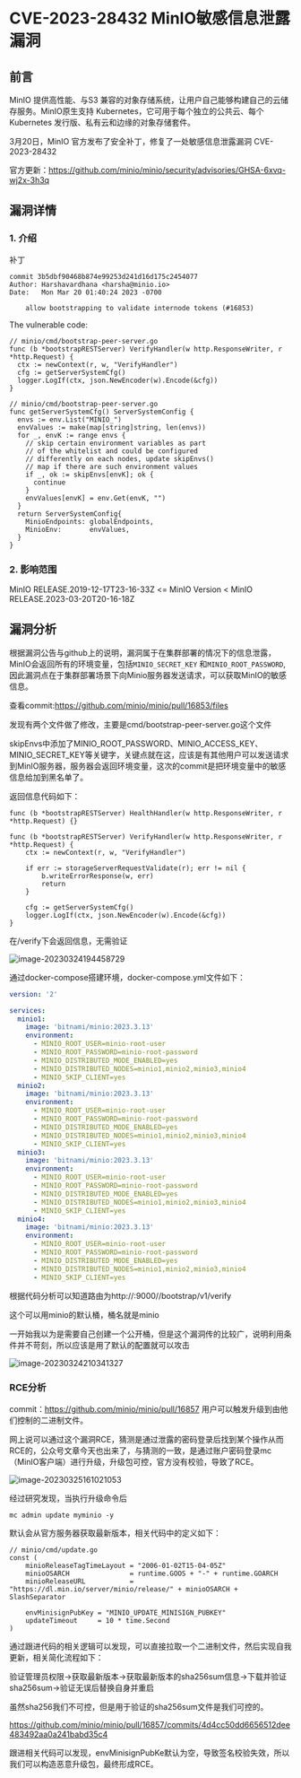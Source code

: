 # CVE-2023-28432 MinIO敏感信息泄露漏洞




## 前言

MinIO 提供高性能、与S3 兼容的对象存储系统，让用户自己能够构建自己的云储存服务。MinIO原生支持 Kubernetes，它可用于每个独立的公共云、每个 Kubernetes 发行版、私有云和边缘的对象存储套件。

3月20日，MinIO 官方发布了安全补丁，修复了一处敏感信息泄露漏洞 CVE-2023-28432



官方更新：https://github.com/minio/minio/security/advisories/GHSA-6xvq-wj2x-3h3q

## 漏洞详情

### 1. 介绍

补丁

```
commit 3b5dbf90468b874e99253d241d16d175c2454077
Author: Harshavardhana <harsha@minio.io>
Date:   Mon Mar 20 01:40:24 2023 -0700

    allow bootstrapping to validate internode tokens (#16853)
```

The vulnerable code:

```
// minio/cmd/bootstrap-peer-server.go
func (b *bootstrapRESTServer) VerifyHandler(w http.ResponseWriter, r *http.Request) {
  ctx := newContext(r, w, "VerifyHandler")
  cfg := getServerSystemCfg()
  logger.LogIf(ctx, json.NewEncoder(w).Encode(&cfg))
}

// minio/cmd/bootstrap-peer-server.go
func getServerSystemCfg() ServerSystemConfig {
  envs := env.List("MINIO_")
  envValues := make(map[string]string, len(envs))
  for _, envK := range envs {
    // skip certain environment variables as part
    // of the whitelist and could be configured
    // differently on each nodes, update skipEnvs()
    // map if there are such environment values
    if _, ok := skipEnvs[envK]; ok {
      continue
    }
    envValues[envK] = env.Get(envK, "")
  }
  return ServerSystemConfig{
    MinioEndpoints: globalEndpoints,
    MinioEnv:       envValues,
  }
}
```



### 2. 影响范围

MinIO RELEASE.2019-12-17T23-16-33Z <= MinIO Version < MinIO RELEASE.2023-03-20T20-16-18Z

## 漏洞分析

根据漏洞公告与github上的说明，漏洞属于在集群部署的情况下的信息泄露，MinIO会返回所有的环境变量，包括`MINIO_SECRET_KEY` 和`MINIO_ROOT_PASSWORD`,因此漏洞点在于集群部署场景下向Minio服务器发送请求，可以获取MinIO的敏感信息。

查看commit:https://github.com/minio/minio/pull/16853/files

发现有两个文件做了修改，主要是cmd/bootstrap-peer-server.go这个文件

skipEnvs中添加了MINIO_ROOT_PASSWORD、MINIO_ACCESS_KEY、MINIO_SECRET_KEY等关键字，关键点就在这，应该是有其他用户可以发送请求到MinIO服务器，服务器会返回环境变量，这次的commit是把环境变量中的敏感信息给加到黑名单了。

返回信息代码如下：

```golang
func (b *bootstrapRESTServer) HealthHandler(w http.ResponseWriter, r *http.Request) {}

func (b *bootstrapRESTServer) VerifyHandler(w http.ResponseWriter, r *http.Request) {
	ctx := newContext(r, w, "VerifyHandler")

	if err := storageServerRequestValidate(r); err != nil {
		b.writeErrorResponse(w, err)
		return
	}

	cfg := getServerSystemCfg()
	logger.LogIf(ctx, json.NewEncoder(w).Encode(&cfg))
}
```

在/verify下会返回信息，无需验证

![image-20230324194458729](image-20230324194458729.png)

通过docker-compose搭建环境，docker-compose.yml文件如下：

```yaml
version: '2'

services:
  minio1:
    image: 'bitnami/minio:2023.3.13'
    environment:
      - MINIO_ROOT_USER=minio-root-user
      - MINIO_ROOT_PASSWORD=minio-root-password
      - MINIO_DISTRIBUTED_MODE_ENABLED=yes
      - MINIO_DISTRIBUTED_NODES=minio1,minio2,minio3,minio4
      - MINIO_SKIP_CLIENT=yes
  minio2:
    image: 'bitnami/minio:2023.3.13'
    environment:
      - MINIO_ROOT_USER=minio-root-user
      - MINIO_ROOT_PASSWORD=minio-root-password
      - MINIO_DISTRIBUTED_MODE_ENABLED=yes
      - MINIO_DISTRIBUTED_NODES=minio1,minio2,minio3,minio4
      - MINIO_SKIP_CLIENT=yes
  minio3:
    image: 'bitnami/minio:2023.3.13'
    environment:
      - MINIO_ROOT_USER=minio-root-user
      - MINIO_ROOT_PASSWORD=minio-root-password
      - MINIO_DISTRIBUTED_MODE_ENABLED=yes
      - MINIO_DISTRIBUTED_NODES=minio1,minio2,minio3,minio4
      - MINIO_SKIP_CLIENT=yes
  minio4:
    image: 'bitnami/minio:2023.3.13'
    environment:
      - MINIO_ROOT_USER=minio-root-user
      - MINIO_ROOT_PASSWORD=minio-root-password
      - MINIO_DISTRIBUTED_MODE_ENABLED=yes
      - MINIO_DISTRIBUTED_NODES=minio1,minio2,minio3,minio4
      - MINIO_SKIP_CLIENT=yes
```



根据代码分析可以知道路由为http://<minio-server>:9000/<bucket-name>/bootstrap/v1/verify

这个<bucket-name>可以用minio的默认桶，桶名就是minio

一开始我以为是需要自己创建一个公开桶，但是这个漏洞传的比较广，说明利用条件并不苛刻，所以应该是用了默认的配置就可以攻击





![image-20230324210341327](image-20230324210341327.png)

### RCE分析

commit：https://github.com/minio/minio/pull/16857 用户可以触发升级到由他们控制的二进制文件。

网上说可以通过这个漏洞RCE，猜测是通过泄露的密码登录后找到某个操作从而RCE的，公众号文章今天也出来了，与猜测的一致，是通过账户密码登录mc（MinIO客户端）进行升级，升级包可控，官方没有校验，导致了RCE。

![image-20230325161021053](../../mystudy/漏洞项目/VulResearch/navigate/M/MinIO/vul-app-minio-cve-2023-28432/image-20230325161021053-16797318222641.png)




经过研究发现，当执行升级命令后

```
mc admin update myminio -y
```

默认会从官方服务器获取最新版本，相关代码中的定义如下：

```
// minio/cmd/update.go
const (
    minioReleaseTagTimeLayout = "2006-01-02T15-04-05Z"
    minioOSARCH               = runtime.GOOS + "-" + runtime.GOARCH
    minioReleaseURL           = "https://dl.min.io/server/minio/release/" + minioOSARCH + SlashSeparator

    envMinisignPubKey = "MINIO_UPDATE_MINISIGN_PUBKEY"
    updateTimeout     = 10 * time.Second
)
```

通过跟进代码的相关逻辑可以发现，可以直接拉取一个二进制文件，然后实现自我更新，相关简化流程如下：

验证管理员权限→获取最新版本→获取最新版本的sha256sum信息→下载并验证sha256sum→验证无误后替换自身并重启

虽然sha256我们不可控，但是用于验证的sha256sum文件是我们可控的。

https://github.com/minio/minio/pull/16857/commits/4d4cc50dd6656512dee483492aa0a241babd35c4

跟进相关代码可以发现，envMinisignPubKe默认为空，导致签名校验失效，所以我们可以构造恶意升级包，最终形成RCE。
